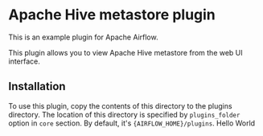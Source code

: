 <!--
 Licensed to the Apache Software Foundation (ASF) under one
 or more contributor license agreements.  See the NOTICE file
 distributed with this work for additional information
 regarding copyright ownership.  The ASF licenses this file
 to you under the Apache License, Version 2.0 (the
 "License"); you may not use this file except in compliance
 with the License.  You may obtain a copy of the License at

   http://www.apache.org/licenses/LICENSE-2.0

 Unless required by applicable law or agreed to in writing,
 software distributed under the License is distributed on an
 "AS IS" BASIS, WITHOUT WARRANTIES OR CONDITIONS OF ANY
 KIND, either express or implied.  See the License for the
 specific language governing permissions and limitations
 under the License.
-->

# Apache Hive metastore plugin

This is an example plugin for Apache Airflow.

This plugin allows you to view Apache Hive metastore from the web UI interface.

## Installation

To use this plugin, copy the contents of this directory to the plugins directory.
The location of this directory is specified by  `plugins_folder` option in `core` section.
By default, it's `{AIRFLOW_HOME}/plugins`.
Hello World
